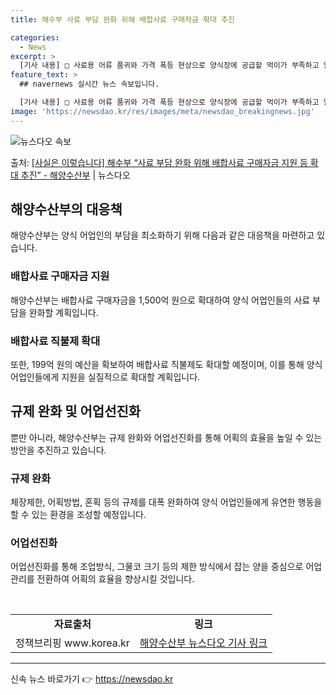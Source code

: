 ```yaml
---
title: 해수부 사료 부담 완화 위해 배합사료 구매자금 확대 추진

categories:
  - News
excerpt: >
  [기사 내용] □ 사료용 어류 품귀와 가격 폭등 현상으로 양식장에 공급할 먹이가 부족하고 양식 어업인의 사료…
feature_text: >
  ## navernews 실시간 뉴스 속보입니다.

  [기사 내용] □ 사료용 어류 품귀와 가격 폭등 현상으로 양식장에 공급할 먹이가 부족하고 양식 어업인의 사료…
image: 'https://newsdao.kr/res/images/meta/newsdao_breakingnews.jpg'
---
```


![뉴스다오 속보](https://newsdao.kr/res/images/meta/newsdao_breakingnews.jpg)

<p>출처: <a href="https://newsdao.kr/3325" rel="dofollow">[사실은 이렇습니다] 해수부 “사료 부담 완화 위해 배합사료 구매자금 지원 등 확대 추진” - 해양수산부</a> | 뉴스다오</p>

<h2 data-ke-size="size26">해양수산부의 대응책</h2>
<p data-ke-size="size16">해양수산부는 양식 어업인의 부담을 최소화하기 위해 다음과 같은 대응책을 마련하고 있습니다.</p>

<h3>배합사료 구매자금 지원</h3>
<p data-ke-size="size16">해양수산부는 배합사료 구매자금을 1,500억 원으로 확대하여 양식 어업인들의 사료 부담을 완화할 계획입니다.</p>

<h3>배합사료 직불제 확대</h3>
<p data-ke-size="size16">또한, 199억 원의 예산을 확보하여 배합사료 직불제도 확대할 예정이며, 이를 통해 양식 어업인들에게 지원을 실질적으로 확대할 계획입니다.</p>

<h2 data-ke-size="size26">규제 완화 및 어업선진화</h2>
<p data-ke-size="size16">뿐만 아니라, 해양수산부는 규제 완화와 어업선진화를 통해 어획의 효율을 높일 수 있는 방안을 추진하고 있습니다.</p>

<h3>규제 완화</h3>
<p data-ke-size="size16">체장제한, 어획방법, 혼획 등의 규제를 대폭 완화하여 양식 어업인들에게 유연한 행동을 할 수 있는 환경을 조성할 예정입니다.</p>

<h3>어업선진화</h3>
<p data-ke-size="size16">어업선진화를 통해 조업방식, 그물코 크기 등의 제한 방식에서 잡는 양을 중심으로 어업관리를 전환하여 어획의 효율을 향상시킬 것입니다.</p>

<p data-ke-size="size16">&nbsp;</p>

<table>
	<tbody>
		<tr>
			<td style="text-align: center; height: 17px;"><b>자료출처</b></td>
			<td style="text-align: center; height: 17px;"><b>링크</b></td>
		</tr>
		<tr>
			<td style="text-align: center; height: 17px;">정책브리핑 www.korea.kr</td>
			<td style="text-align: center; height: 17px;"><a href="https://newsdao.kr/3325">해양수산부 뉴스다오 기사 링크</a></td>
		</tr>
	</tbody>
</table>
<hr> 

신속 뉴스 바로가기 👉 <a href="https://newsdao.kr" rel="dofollow">https://newsdao.kr</a>


